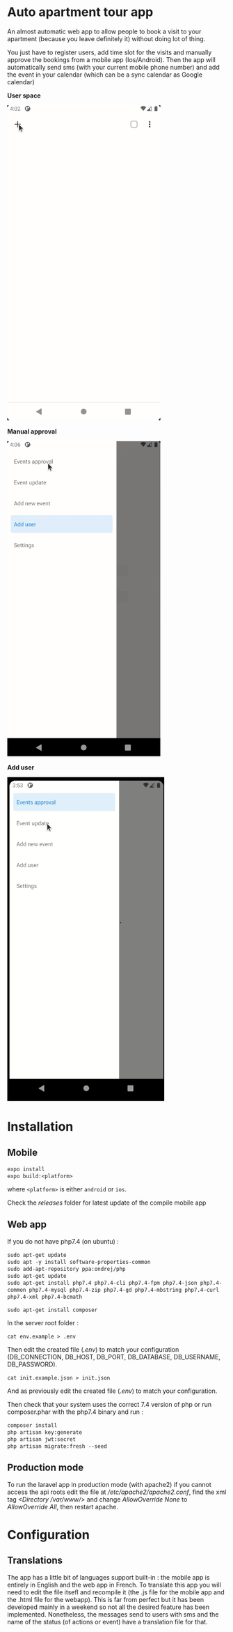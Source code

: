 # Auto apartment tour app
An almost automatic web app to allow people to book a visit to your apartment (because you leave definitely it) without doing lot of thing.

You just have to register users, add time slot for the visits and manually approve the bookings from a mobile app (Ios/Android). Then the app will automatically send sms (with your current mobile phone number) and add the event in your calendar (which can be a sync calendar as Google calendar)

**User space**

![Alt Text](assets/user_booking.gif)

**Manual approval**

![Alt Text](assets/booking_validation.gif)

**Add user**

![Alt Text](assets/add_user.gif)

# Installation

## Mobile

```
expo install
expo build:<platform>
```

where ```<platform>``` is either ``` android ``` or ``` ios ```.

Check the *releases* folder for latest update of the compile mobile app

## Web app

If you do not have php7.4 (on ubuntu) :

```
sudo apt-get update
sudo apt -y install software-properties-common
sudo add-apt-repository ppa:ondrej/php
sudo apt-get update
sudo apt-get install php7.4 php7.4-cli php7.4-fpm php7.4-json php7.4-common php7.4-mysql php7.4-zip php7.4-gd php7.4-mbstring php7.4-curl php7.4-xml php7.4-bcmath
```

```
sudo apt-get install composer
```

In the server root folder :

```
cat env.example > .env
```

Then edit the created file (*.env*) to match your configuration (DB_CONNECTION, DB_HOST, DB_PORT, DB_DATABASE, DB_USERNAME, DB_PASSWORD).

```
cat init.example.json > init.json
```

And as previously edit the created file (*.env*) to match your configuration.


Then check that your system uses the correct 7.4 version of php or run composer.phar with the php7.4 binary and run :
```
composer install
php artisan key:generate 
php artisan jwt:secret
php artisan migrate:fresh --seed
```

## Production mode
To run the laravel app in production mode (with apache2) if you cannot access the api roots edit the file at */etc/apache2/apache2.conf*, find the xml tag *<Directory /var/www/>* and change
*AllowOverride None* to *AllowOverride All*, then restart apache.

# Configuration

## Translations

The app has a little bit of languages support built-in : the mobile app is entirely in English and the web app in French. To translate this app you will need to edit the file itsefl and recompile it (the .js file for the mobile app and the .html file for the webapp).
This is far from perfect but it has been developed mainly in a weekend so not all the desired feature has been implemented. Nonetheless, the messages send to users with sms and the name of the status (of actions or event) have a translation file for that.

